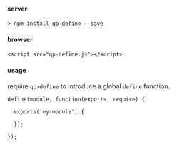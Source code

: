 #### server

`> npm install qp-define --save`

#### browser

`<script src="qp-define.js"></script>`

#### usage

require `qp-define` to introduce a global `define` function.

````
define(module, function(exports, require) {

  exports('my-module', {

  });

});
````
